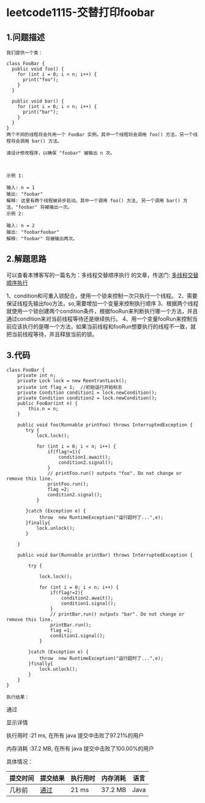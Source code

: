 # leetcode1115-交替打印foobar

## 1.问题描述

```
我们提供一个类：

class FooBar {
  public void foo() {
    for (int i = 0; i < n; i++) {
      print("foo");
    }
  }

  public void bar() {
    for (int i = 0; i < n; i++) {
      print("bar");
    }
  }
}
两个不同的线程将会共用一个 FooBar 实例。其中一个线程将会调用 foo() 方法，另一个线程将会调用 bar() 方法。

请设计修改程序，以确保 "foobar" 被输出 n 次。

 

示例 1:

输入: n = 1
输出: "foobar"
解释: 这里有两个线程被异步启动。其中一个调用 foo() 方法, 另一个调用 bar() 方法，"foobar" 将被输出一次。
示例 2:

输入: n = 2
输出: "foobarfoobar"
解释: "foobar" 将被输出两次。

```

## 2.解题思路

可以查看本博客写的一篇名为：多线程交替顺序执行 的文章，传送门: [多线程交替顺序执行](https://juntech.top/posts/39dc4822.html)

1、condition和可重入锁配合，使用一个锁来控制一次只执行一个线程。
2、需要保证线程先输出foo方法，so,需要增加一个变量来控制执行顺序
3、根据两个线程就使用一个锁创建两个condition条件，根据fooRun来判断执行哪一个方法，并且通过condition来对当前线程等待还是继续执行。
4、用一个变量fooRun来控制当前应该执行的是哪一个方法，如果当前线程和fooRun想要执行的线程不一致，就把当前线程等待，并且释放当前的锁。

## 3.代码

```
class FooBar {
    private int n;
    private Lock lock = new ReentrantLock();
    private int flag = 1;  //初始运行开始标志
    private Condition condition1 = lock.newCondition();
    private Condition condition2 = lock.newCondition();
    public FooBar(int n) {
        this.n = n;
    }

    public void foo(Runnable printFoo) throws InterruptedException {
       try {
           lock.lock();

           for (int i = 0; i < n; i++) {
               if(flag!=1){
                   condition1.await();
                   condition2.signal();
               }
               // printFoo.run() outputs "foo". Do not change or remove this line.
               printFoo.run();
               flag =2;
               condition2.signal();
           }
           
       }catch (Exception e) {
            throw  new RuntimeException("运行超时了...",e);
       }finally{
           lock.unlock();
       }

    }

    public void bar(Runnable printBar) throws InterruptedException {

        try {

            lock.lock();

            for (int i = 0; i < n; i++) {
                if(flag!=2){
                    condition2.await();
                    condition1.signal();
                }
                // printBar.run() outputs "bar". Do not change or remove this line.
                printBar.run();
                flag =1;
                condition1.signal();
            }
            
        }catch (Exception e) {
            throw  new RuntimeException("运行超时了...",e);
        }finally{
            lock.unlock();
        }
    }
}
```

`执行结果：`

通过

显示详情

执行用时 :21 ms, 在所有 java 提交中击败了97.21%的用户

内存消耗 :37.2 MB, 在所有 java 提交中击败了100.00%的用户

具体情况：

| 提交时间 | 提交结果 | 执行用时 | 内存消耗 | 语言 |
| -------- | -------- | -------- | -------- | ---- |
| 几秒前   | [通过]() | 21 ms    | 37.2 MB  | Java |